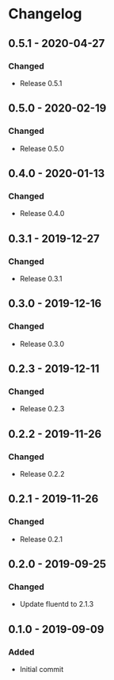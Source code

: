 # Changelog

## 0.5.1 - 2020-04-27
### Changed
- Release 0.5.1

## 0.5.0 - 2020-02-19
### Changed
- Release 0.5.0

## 0.4.0 - 2020-01-13
### Changed
- Release 0.4.0

## 0.3.1 - 2019-12-27
### Changed
- Release 0.3.1

## 0.3.0 - 2019-12-16
### Changed
- Release 0.3.0

## 0.2.3 - 2019-12-11
### Changed
- Release 0.2.3

## 0.2.2 - 2019-11-26
### Changed
- Release 0.2.2

## 0.2.1 - 2019-11-26
### Changed
- Release 0.2.1

## 0.2.0 - 2019-09-25
### Changed
- Update fluentd to 2.1.3

## 0.1.0 - 2019-09-09
### Added
- Initial commit